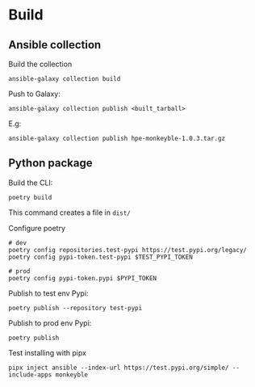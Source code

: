# Build

## Ansible collection

Build the collection
```
ansible-galaxy collection build
```

Push to Galaxy:
```
ansible-galaxy collection publish <built_tarball>
```

E.g:
```
ansible-galaxy collection publish hpe-monkeyble-1.0.3.tar.gz
```

## Python package

Build the CLI:
```
poetry build
```

This command creates a file in `dist/`

Configure poetry

```
# dev
poetry config repositories.test-pypi https://test.pypi.org/legacy/
poetry config pypi-token.test-pypi $TEST_PYPI_TOKEN

# prod
poetry config pypi-token.pypi $PYPI_TOKEN
```

Publish to test env Pypi:
```
poetry publish --repository test-pypi
```

Publish to prod env Pypi:
```
poetry publish
```

Test installing with pipx
```
pipx inject ansible --index-url https://test.pypi.org/simple/ --include-apps monkeyble
```
